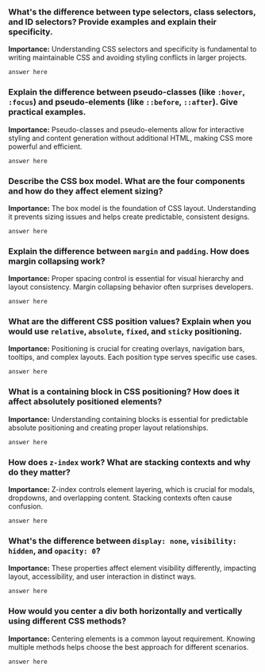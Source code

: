 ### What's the difference between type selectors, class selectors, and ID selectors? Provide examples and explain their specificity.

**Importance:** Understanding CSS selectors and specificity is fundamental to writing maintainable CSS and avoiding styling conflicts in larger projects.

```
answer here
```

### Explain the difference between pseudo-classes (like `:hover`, `:focus`) and pseudo-elements (like `::before`, `::after`). Give practical examples.

**Importance:** Pseudo-classes and pseudo-elements allow for interactive styling and content generation without additional HTML, making CSS more powerful and efficient.

```
answer here
```

### Describe the CSS box model. What are the four components and how do they affect element sizing?

**Importance:** The box model is the foundation of CSS layout. Understanding it prevents sizing issues and helps create predictable, consistent designs.

```
answer here
```

### Explain the difference between `margin` and `padding`. How does margin collapsing work?

**Importance:** Proper spacing control is essential for visual hierarchy and layout consistency. Margin collapsing behavior often surprises developers.

```
answer here
```

### What are the different CSS position values? Explain when you would use `relative`, `absolute`, `fixed`, and `sticky` positioning.

**Importance:** Positioning is crucial for creating overlays, navigation bars, tooltips, and complex layouts. Each position type serves specific use cases.

```
answer here
```

### What is a containing block in CSS positioning? How does it affect absolutely positioned elements?

**Importance:** Understanding containing blocks is essential for predictable absolute positioning and creating proper layout relationships.

```
answer here
```

### How does `z-index` work? What are stacking contexts and why do they matter?

**Importance:** Z-index controls element layering, which is crucial for modals, dropdowns, and overlapping content. Stacking contexts often cause confusion.

```
answer here
```

### What's the difference between `display: none`, `visibility: hidden`, and `opacity: 0`?

**Importance:** These properties affect element visibility differently, impacting layout, accessibility, and user interaction in distinct ways.

```
answer here
```

### How would you center a div both horizontally and vertically using different CSS methods?

**Importance:** Centering elements is a common layout requirement. Knowing multiple methods helps choose the best approach for different scenarios.

```
answer here
```
